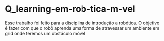# Q_learning-em-rob-tica-m-vel
Esse trabalho foi feito para a disciplina de introdução a robótica. O objetivo é fazer com que o robô aprenda uma forma de atravessar um ambiente em grid onde teremos um obstáculo móvel

